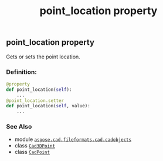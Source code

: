 ﻿---
title: point_location property
second_title: Aspose.CAD for Python via .NET API References
description: 
type: docs
weight: 400
url: /python-net/aspose.cad.fileformats.cad.cadobjects/cadpoint/point_location/
is_root: false
---

## point_location property


Gets or sets the point location.
### Definition:
```python
@property
def point_location(self):
    ...
@point_location.setter
def point_location(self, value):
    ...
```

### See Also
* module [`aspose.cad.fileformats.cad.cadobjects`](../../)
* class [`Cad3DPoint`](/cad/python-net/aspose.cad.fileformats.cad.cadobjects/cad3dpoint)
* class [`CadPoint`](/cad/python-net/aspose.cad.fileformats.cad.cadobjects/cadpoint)
